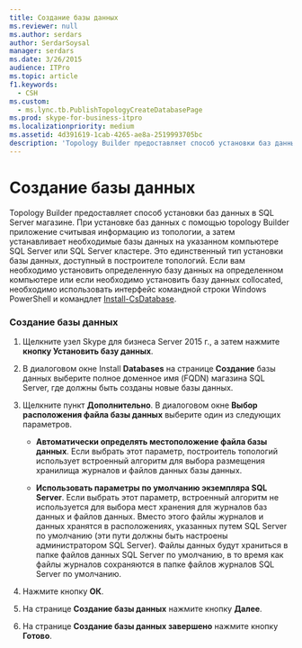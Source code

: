 ```yaml
---
title: Создание базы данных
ms.reviewer: null
ms.author: serdars
author: SerdarSoysal
manager: serdars
ms.date: 3/26/2015
audience: ITPro
ms.topic: article
f1.keywords:
  - CSH
ms.custom:
  - ms.lync.tb.PublishTopologyCreateDatabasePage
ms.prod: skype-for-business-itpro
ms.localizationpriority: medium
ms.assetid: 4d391619-1cab-4265-ae8a-2519993705bc
description: 'Topology Builder предоставляет способ установки баз данных в SQL Server магазине. При установке баз данных с помощью topology Builder приложение считывая информацию из топологии, а затем устанавливает необходимые базы данных на указанном компьютере SQL Server или SQL Server кластере. Это единственный тип установки базы данных, доступный в построителе топологий. Если вам необходимо установить определенную базу данных на определенном компьютере или если необходимо установить базу данных collocated, необходимо использовать интерфейс командной строки Windows PowerShell и командный Install-CsDatabase командный Install-CsDatabase.'
---
```


# <a name="create-database"></a>Создание базы данных
 
Topology Builder предоставляет способ установки баз данных в SQL Server магазине. При установке баз данных с помощью topology Builder приложение считывая информацию из топологии, а затем устанавливает необходимые базы данных на указанном компьютере SQL Server или SQL Server кластере. Это единственный тип установки базы данных, доступный в построителе топологий. Если вам необходимо установить определенную базу данных на определенном компьютере или если необходимо установить базу данных collocated, необходимо использовать интерфейс командной строки Windows PowerShell и командлет [Install-CsDatabase](/powershell/module/skype/install-csdatabase?view=skype-ps).
  
### <a name="creating-a-database"></a>Создание базы данных

1. Щелкните узел Skype для бизнеса Server 2015 г., а затем нажмите **кнопку Установить базу данных**.
    
2. В диалоговом окне Install **Databases** на странице **Создание** базы данных выберите полное доменное имя (FQDN) магазина SQL Server, где должны быть созданы новые базы данных.
    
3. Щелкните пункт **Дополнительно**. В диалоговом окне **Выбор расположения файла базы данных** выберите один из следующих параметров.
    
   - **Автоматически определять местоположение файла базы данных**. Если выбрать этот параметр, построитель топологий использует встроенный алгоритм для выбора размещения хранилища журналов и файлов данных базы данных.
    
   - **Использовать параметры по умолчанию экземпляра SQL Server**. Если выбрать этот параметр, встроенный алгоритм не используется для выбора мест хранения для журналов баз данных и файлов данных. Вместо этого файлы журналов и данных хранятся в расположениях, указанных путем SQL Server по умолчанию (эти пути должны быть настроены администратором SQL Server). Файлы данных будут храниться в папке файлов данных SQL Server по умолчанию, в то время как файлы журналов сохраняются в папке файлов журналов SQL Server по умолчанию.
    
4. Нажмите кнопку **ОК**.
    
5. На странице **Создание базы данных** нажмите кнопку **Далее**.
    
6. На странице **Создание базы данных завершено** нажмите кнопку **Готово**.
